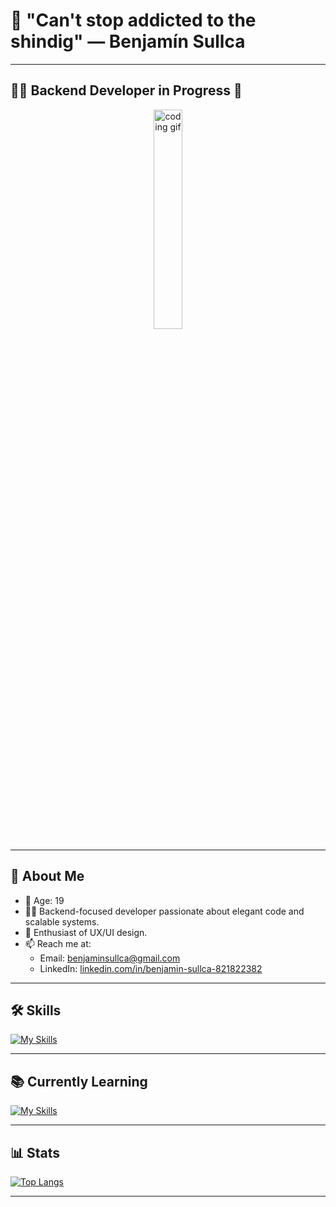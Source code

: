 # 👋 "Can't stop addicted to the shindig" — Benjamín Sullca

---

## 🧑‍💻 Backend Developer in Progress 🚀

<div align="center">
  <img src="https://media2.giphy.com/media/v1.Y2lkPTc5MGI3NjExbzV1Z3F1bDAyeHIxYjkyN3FxNm10ZWxzMG82ZDF5cDJqb3E3NnozMyZlcD12MV9pbnRlcm5hbF9naWZfYnlfaWQmY3Q9Zw/0lGd2OXXHe4tFhb7Wh/giphy.gif" width="30%" alt="coding gif" />
</div>

---

## 📌 About Me

- 🎂 Age: 19
- 🧑‍💻 Backend-focused developer passionate about elegant code and scalable systems.
- 🎨 Enthusiast of UX/UI design.
- 📫 Reach me at:
  - Email: [benjaminsullca@gmail.com](mailto:benjaminsullca@gmail.com)
  - LinkedIn: [linkedin.com/in/benjamin-sullca-821822382](https://www.linkedin.com/in/benjamin-sullca-821822382/)

---

## 🛠️ Skills

[![My Skills](https://skillicons.dev/icons?i=php,laravel,python,javascript,java,mysql,mongodb,git,figma&theme=dark)](https://skillicons.dev)

---

## 📚 Currently Learning

[![My Skills](https://skillicons.dev/icons?i=spring,kotlin,django,react&theme=dark)](https://skillicons.dev)

---

## 📊 Stats

[![Top Langs](https://github-readme-stats.vercel.app/api/top-langs/?username=BenjaminSullca&layout=compact&theme=tokyonight)](https://github.com/BenjaminSullca)

---
